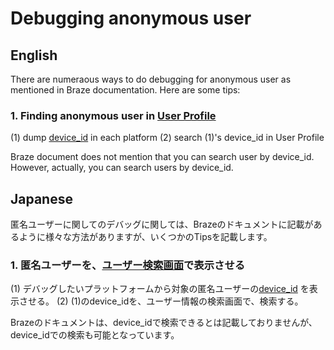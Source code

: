 # Debugging anonymous user

## English

There are numeraous ways to do debugging for anonymous user as mentioned in Braze documentation.
Here are some tips:

### 1. Finding anonymous user in [User Profile](https://www.braze.com/docs/user_guide/engagement_tools/segments/user_profiles/#access-profiles)

(1) dump [device_id](https://www.braze.com/docs/user_guide/data_and_analytics/user_data_collection/sdk_data_collection) in each platform
(2) search (1)'s device_id in User Profile

Braze document does not mention that you can search user by device_id. However, actually, you can search users by device_id.




## Japanese

匿名ユーザーに関してのデバッグに関しては、Brazeのドキュメントに記載があるように様々な方法がありますが、いくつかのTipsを記載します。

### 1. 匿名ユーザーを、[ユーザー検索画面](https://www.braze.com/docs/user_guide/engagement_tools/segments/user_profiles/#access-profiles)で表示させる

(1) デバッグしたいプラットフォームから対象の匿名ユーザーの[device_id](https://www.braze.com/docs/user_guide/data_and_analytics/user_data_collection/sdk_data_collection) を表示させる。
(2) (1)のdevice_idを、ユーザー情報の検索画面で、検索する。

Brazeのドキュメントは、device_idで検索できるとは記載しておりませんが、device_idでの検索も可能となっています。
